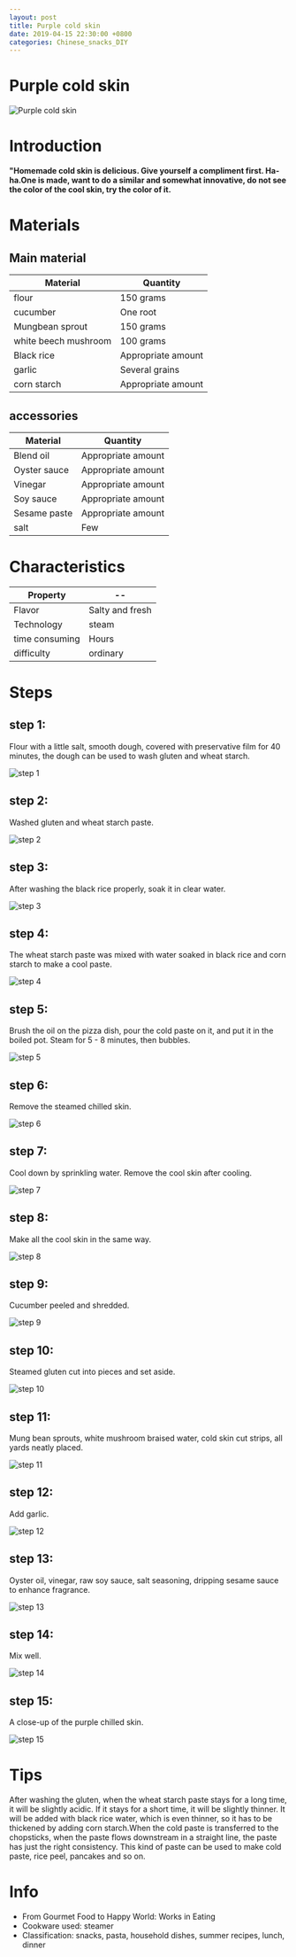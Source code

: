 ```yaml
---
layout: post
title: Purple cold skin
date: 2019-04-15 22:30:00 +0800
categories: Chinese_snacks_DIY
---
```


# Purple cold skin

![Purple cold skin]({{site.baseurl}}/img/400848/400848.jpg)

# Introduction

**"Homemade cold skin is delicious. Give yourself a compliment first. Ha-ha.One is made, want to do a similar and somewhat innovative, do not see the color of the cool skin, try the color of it.**

# Materials


## Main material

Material|Quantity
--|--
flour|150 grams
cucumber|One root
Mungbean sprout|150 grams
white beech mushroom|100 grams
Black rice|Appropriate amount
garlic|Several grains
corn starch|Appropriate amount

## accessories

Material|Quantity
--|--
Blend oil|Appropriate amount
Oyster sauce|Appropriate amount
Vinegar|Appropriate amount
Soy sauce|Appropriate amount
Sesame paste|Appropriate amount
salt|Few

# Characteristics

Property|--
--|--
Flavor|Salty and fresh
Technology|steam
time consuming|Hours
difficulty|ordinary

# Steps

## step 1:

Flour with a little salt, smooth dough, covered with preservative film for 40 minutes, the dough can be used to wash gluten and wheat starch.

![step 1]({{site.baseurl}}/img/400848/1.jpg)

## step 2:

Washed gluten and wheat starch paste.

![step 2]({{site.baseurl}}/img/400848/2.jpg)

## step 3:

After washing the black rice properly, soak it in clear water.

![step 3]({{site.baseurl}}/img/400848/3.jpg)

## step 4:

The wheat starch paste was mixed with water soaked in black rice and corn starch to make a cool paste.

![step 4]({{site.baseurl}}/img/400848/4.jpg)

## step 5:

Brush the oil on the pizza dish, pour the cold paste on it, and put it in the boiled pot. Steam for 5 - 8 minutes, then bubbles.

![step 5]({{site.baseurl}}/img/400848/5.jpg)

## step 6:

Remove the steamed chilled skin.

![step 6]({{site.baseurl}}/img/400848/6.jpg)

## step 7:

Cool down by sprinkling water. Remove the cool skin after cooling.

![step 7]({{site.baseurl}}/img/400848/7.jpg)

## step 8:

Make all the cool skin in the same way.

![step 8]({{site.baseurl}}/img/400848/8.jpg)

## step 9:

Cucumber peeled and shredded.

![step 9]({{site.baseurl}}/img/400848/9.jpg)

## step 10:

Steamed gluten cut into pieces and set aside.

![step 10]({{site.baseurl}}/img/400848/10.jpg)

## step 11:

Mung bean sprouts, white mushroom braised water, cold skin cut strips, all yards neatly placed.

![step 11]({{site.baseurl}}/img/400848/11.jpg)

## step 12:

Add garlic.

![step 12]({{site.baseurl}}/img/400848/12.jpg)

## step 13:

Oyster oil, vinegar, raw soy sauce, salt seasoning, dripping sesame sauce to enhance fragrance.

![step 13]({{site.baseurl}}/img/400848/13.jpg)

## step 14:

Mix well.

![step 14]({{site.baseurl}}/img/400848/14.jpg)

## step 15:

A close-up of the purple chilled skin.

![step 15]({{site.baseurl}}/img/400848/15.jpg)

# Tips

After washing the gluten, when the wheat starch paste stays for a long time, it will be slightly acidic. If it stays for a short time, it will be slightly thinner. It will be added with black rice water, which is even thinner, so it has to be thickened by adding corn starch.When the cold paste is transferred to the chopsticks, when the paste flows downstream in a straight line, the paste has just the right consistency. This kind of paste can be used to make cold paste, rice peel, pancakes and so on.

# Info

- From Gourmet Food to Happy World: Works in Eating
- Cookware used: steamer
- Classification: snacks, pasta, household dishes, summer recipes, lunch, dinner